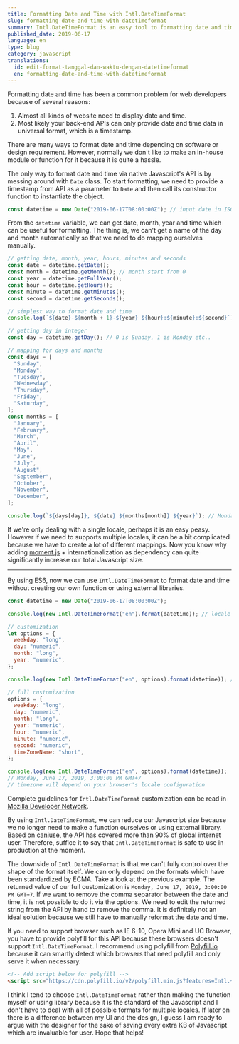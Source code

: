 ```yaml
---
title: Formatting Date and Time with Intl.DateTimeFormat
slug: formatting-date-and-time-with-datetimeformat
summary: Intl.DateTimeFormat is an easy tool to formatting date and time without adding extra KB to your bundle size
published_date: 2019-06-17
language: en
type: blog
category: javascript
translations:
  id: edit-format-tanggal-dan-waktu-dengan-datetimeformat
  en: formatting-date-and-time-with-datetimeformat
---
```


Formatting date and time has been a common problem for web developers because of several reasons:

1. Almost all kinds of website need to display date and time.
2. Most likely your back-end APIs can only provide date and time data in universal format, which is a timestamp.

There are many ways to format date and time depending on software or design requirement. However, normally we don't like to make an in-house module or function for it because it is quite a hassle.

The only way to format date and time via native Javascript's API is by messing around with `Date` class. To start formatting, we need to provide a timestamp from API as a parameter to `Date` and then call its constructor function to instantiate the object.

```js
const datetime = new Date("2019-06-17T08:00:00Z"); // input date in ISO 8601 format
```

From the `datetime` variable, we can get date, month, year and time which can be useful for formatting. The thing is, we can't get a name of the day and month automatically so that we need to do mapping ourselves manually.

```js
// getting date, month, year, hours, minutes and seconds
const date = datetime.getDate();
const month = datetime.getMonth(); // month start from 0
const year = datetime.getFullYear();
const hour = datetime.getHours();
const minute = datetime.getMinutes();
const second = datetime.getSeconds();

// simplest way to format date and time
console.log(`${date}-${month + 1}-${year} ${hour}:${minute}:${second}`);

// getting day in integer
const day = datetime.getDay(); // 0 is Sunday, 1 is Monday etc..

// mapping for days and months
const days = [
  "Sunday",
  "Monday",
  "Tuesday",
  "Wednesday",
  "Thursday",
  "Friday",
  "Saturday",
];
const months = [
  "January",
  "February",
  "March",
  "April",
  "May",
  "June",
  "July",
  "August",
  "September",
  "October",
  "November",
  "December",
];

console.log(`${days[day]}, ${date} ${months[month]} ${year}`); // Monday, 17 June 2019
```

If we're only dealing with a single locale, perhaps it is an easy peasy. However if we need to supports multiple locales, it can be a bit complicated because we have to create a lot of different mappings. Now you know why adding [moment.js](https://momentjs.com) + internationalization as dependency can quite significantly increase our total Javascript size.

---

By using ES6, now we can use `Intl.DateTimeFormat` to format date and time without creating our own function or using external libraries.

```js
const datetime = new Date("2019-06-17T08:00:00Z");

console.log(new Intl.DateTimeFormat("en").format(datetime)); // locale en return m/d/yyyy format as default

// customization
let options = {
  weekday: "long",
  day: "numeric",
  month: "long",
  year: "numeric",
};

console.log(new Intl.DateTimeFormat("en", options).format(datetime)); // Monday, June 17, 2019

// full customization
options = {
  weekday: "long",
  day: "numeric",
  month: "long",
  year: "numeric",
  hour: "numeric",
  minute: "numeric",
  second: "numeric",
  timeZoneName: "short",
};

console.log(new Intl.DateTimeFormat("en", options).format(datetime));
// Monday, June 17, 2019, 3:00:00 PM GMT+7
// timezone will depend on your browser's locale configuration
```

Complete guidelines for `Intl.DateTimeFormat` customization can be read in [Mozilla Developer Network](https://developer.mozilla.org/en-US/docs/Web/JavaScript/Reference/Global_Objects/DateTimeFormat).

By using `Intl.DateTimeFormat`, we can reduce our Javascript size because we no longer need to make a function ourselves or using external library. Based on [caniuse](https://caniuse.com/#search=Intl), the API has covered more than 90% of global internet user. Therefore, suffice it to say that `Intl.DateTimeFormat` is safe to use in production at the moment.

The downside of `Intl.DateTimeFormat` is that we can't fully control over the shape of the format itself. We can only depend on the formats which have been standardized by ECMA. Take a look at the previous example. The returned value of our full customization is `Monday, June 17, 2019, 3:00:00 PM GMT+7`. If we want to remove the comma separator between the date and time, it is not possible to do it via the options. We need to edit the returned string from the API by hand to remove the comma. It is definitely not an ideal solution because we still have to manually reformat the date and time.

If you need to support browser such as IE 6-10, Opera Mini and UC Browser, you have to provide polyfill for this API because these browsers doesn't support `Intl.DateTimeFormat`. I recommend using polyfill from [Polyfill.io](https://polyfill.io/v3/) because it can smartly detect which browsers that need polyfill and only serve it when necessary.

```html
<!-- Add script below for polyfill -->
<script src="https://cdn.polyfill.io/v2/polyfill.min.js?features=Intl.~locale.en"></script>
```

I think I tend to choose `Intl.DateTimeFormat` rather than making the function myself or using library because it is the standard of the Javascript and I don't have to deal with all of possible formats for multiple locales. If later on there is a difference between my UI and the design, I guess I am ready to argue with the designer for the sake of saving every extra KB of Javascript which are invaluable for user. Hope that helps!
